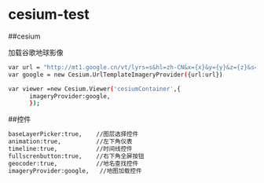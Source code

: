 # cesium-test

##cesium

  加载谷歌地球影像
  
  ``` bash
  var url = "http://mt1.google.cn/vt/lyrs=s&hl=zh-CN&x={x}&y={y}&z={z}&s=Gali"  
  var google = new Cesium.UrlTemplateImageryProvider({url:url}) 
  
  var viewer =new Cesium.Viewer('cesiumContainer',{
        imageryProvider:google,
        });
  ```
  
##控件
  ``` bash
  baseLayerPicker:true,    //图层选择控件  
  animation:true,          //左下角仪表  
  timeline:true,           //时间线控件  
  fullscrenbutton:true,    //右下角全屏按钮  
  geocoder:true,           //地名查找控件  
  imageryProvider:google,   //地图加载控件
  ```
  
